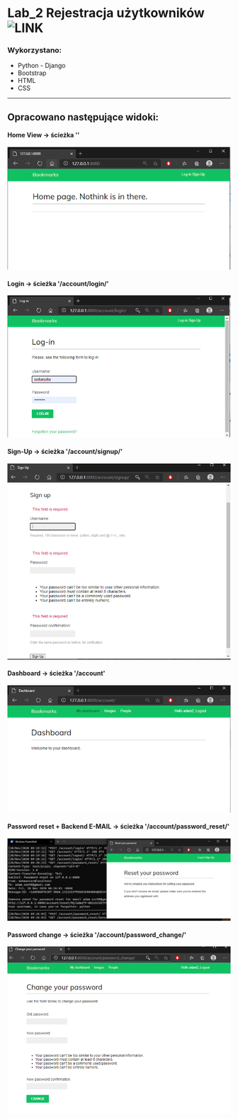 # Lab_2 Rejestracja użytkowników ![LINK](https://enigmatic-brushlands-25919.herokuapp.com/)

### Wykorzystano:
* Python - Django
* Bootstrap
* HTML
* CSS

***

## Opracowano następujące widoki:

#### Home View -> ścieżka ''
![Home View](md_files/home.png)

#### Login -> ścieżka '/account/login/'
![Login View](md_files/login_view.png)

#### Sign-Up -> ścieżka '/account/signup/'
![SignUp View](md_files/signup_view.png)

#### Dashboard -> ścieżka '/account'
![Dashboard View](md_files/account_dashboard.png)

#### Password reset + Backend E-MAIL -> ścieżka '/account/password_reset/'
![Passw Reset View](md_files/passw_reset.png)

#### Password change -> ścieżka '/account/password_change/'
![Passw Change View](md_files/passw_change.png)





